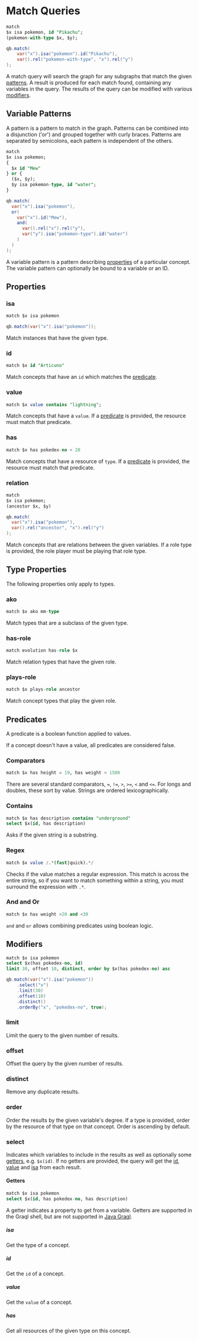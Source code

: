 # Match Queries

```sql
match
$x isa pokemon, id "Pikachu";
(pokemon-with-type $x, $y);
```
```java
qb.match(
    var("x").isa("pokemon").id("Pikachu"),
    var().rel("pokemon-with-type", "x").rel("y")
);
```

A match query will search the graph for any subgraphs that match the given
[patterns](#variable-patterns). A result is produced for each match found,
containing any variables in the query. The results of the query can be modified
with various [modifiers](#modifiers).

## Variable Patterns

A pattern is a pattern to match in the graph. Patterns can be combined into a
disjunction ('or') and grouped together with curly braces. Patterns are
separated by semicolons, each pattern is independent of the others.

```sql
match
$x isa pokemon;
{
  $x id "Mew"
} or {
  ($x, $y);
  $y isa pokemon-type, id "water";
}
```
```java
qb.match(
  var("x").isa("pokemon"),
  or(
    var("x").id("Mew"),
    and(
      var().rel("x").rel("y"),
      var("y").isa("pokemon-type").id("water")
    )
  )
);
```


A variable pattern is a pattern describing [properties](#properties) of a
particular concept. The variable pattern can optionally be bound to a variable
or an ID.

## Properties

### isa

```sql
match $x isa pokemon
```
```java
qb.match(var("x").isa("pokemon"));
```

Match instances that have the given type.

### id

```sql
match $x id "Articuno"
```

Match concepts that have an `id` which matches the [predicate](#predicates).

### value

```sql
match $x value contains "lightning";
```

Match concepts that have a `value`. If a [predicate](#predicates) is provided,
the resource must match that predicate.

### has

```sql
match $x has pokedex-no < 20
```

Match concepts that have a resource of `type`. If a [predicate](#predicates) is
provided, the resource must match that predicate.

### relation

```sql
match
$x isa pokemon;
(ancestor $x, $y)
```
```java
qb.match(
  var("x").isa("pokemon"),
  var().rel("ancestor", "x").rel("y")
);
```

Match concepts that are relations between the given variables. If a role type
is provided, the role player must be playing that role type.

## Type Properties

The following properties only apply to types.

### ako

```sql
match $x ako mm-type
```

Match types that are a subclass of the given type.

### has-role

```sql
match evolution has-role $x
```

Match relation types that have the given role.

### plays-role

```sql
match $x plays-role ancestor
```

Match concept types that play the given role.

## Predicates

A predicate is a boolean function applied to values.

If a concept doesn't have a value, all predicates are considered false.

### Comparators

```sql
match $x has height = 19, has weight > 1500
```

There are several standard comparators, `=`, `!=`, `>`, `>=`, `<` and `<=`. For
longs and doubles, these sort by value. Strings are ordered lexicographically.

### Contains

```sql
match $x has description contains "underground"
select $x(id, has description)
```

Asks if the given string is a substring.

### Regex

```sql
match $x value /.*(fast|quick).*/
```

Checks if the value matches a regular expression. This match is across the
entire string, so if you want to match something within a string, you must
surround the expression with `.*`.

### And and Or

```sql
match $x has weight >20 and <30
```

`and` and `or` allows combining predicates using boolean logic.

## Modifiers

```sql
match $x isa pokemon
select $x(has pokedex-no, id)
limit 30, offset 10, distinct, order by $x(has pokedex-no) asc
```
```java
qb.match(var("x").isa("pokemon"))
    .select("x")
    .limit(30)
    .offset(10)
    .distinct()
    .orderBy("x", "pokedex-no", true);
```

### limit
Limit the query to the given number of results.

### offset
Offset the query by the given number of results.

### distinct
Remove any duplicate results.

### order
Order the results by the given variable's degree. If a type is provided, order
by the resource of that type on that concept. Order is ascending by default.

### select

Indicates which variables to include in the results as well as optionally some
[getters](#getters), e.g. `$x(id)`. If no getters are provided, the query will
get the [id](#section-id), [value](#section-value) and [isa](#section-isa) from
each result.

#### Getters

```sql
match $x isa pokemon
select $x(id, has pokedex-no, has description)
```

A getter indicates a property to get from a variable. Getters are supported in
the Graql shell, but are not supported in [Java Graql](java-graql.md).

##### isa
Get the type of a concept.

##### id
Get the `id` of a concept.

##### value
Get the `value` of a concept.

##### has
Get all resources of the given type on this concept.
